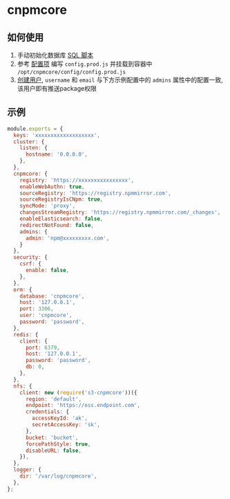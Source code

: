 # cnpmcore

## 如何使用

1. 手动初始化数据库 [SQL 脚本](https://github.com/cnpm/cnpmcore/tree/master/sql)
2. 参考 [配置项](https://github.com/cnpm/cnpmcore/blob/master/config/config.default.ts) 编写 `config.prod.js` 并挂载到容器中 `/opt/cnpmcore/config/config.prod.js`
3. [创建用户](https://github.com/cnpm/cnpmcore/blob/master/docs/registry-api.md#add-a-new-user), `username` 和 `email` 与下方示例配置中的 `admins` 属性中的配置一致, 该用户即有推送package权限

## 示例

```js
module.exports = {
  keys: 'xxxxxxxxxxxxxxxxxxx',
  cluster: {
    listen: {
      hostname: '0.0.0.0',
    },
  },
  cnpmcore: {
    registry: 'https://xxxxxxxxxxxxxxxx',
    enableWebAuthn: true,
    sourceRegistry: 'https://registry.npmmirror.com',
    sourceRegistryIsCNpm: true,
    syncMode: 'proxy',
    changesStreamRegistry: 'https://registry.npmmirror.com/_changes',
    enableElasticsearch: false,
    redirectNotFound: false,
    admins: {
      admin: 'npm@xxxxxxxxx.com',
    }
  },
  security: {
    csrf: {
      enable: false,
    },
  },
  orm: {
    database: 'cnpmcore',
    host: '127.0.0.1',
    port: 3306,
    user: 'cnpmcore',
    password: 'password',
  },
  redis: {
    client: {
      port: 6379,
      host: '127.0.0.1',
      password: 'password',
      db: 0,
    },
  },
  nfs: {
    client: new (require('s3-cnpmcore'))({
      region: 'default',
      endpoint: 'https://oss.endpoint.com',
      credentials: {
        accessKeyId: 'ak',
        secretAccessKey: 'sk',
      },
      bucket: 'bucket',
      forcePathStyle: true,
      disableURL: false,
    }),
  },
  logger: {
    dir: '/var/log/cnpmcore',
  },
};
```
